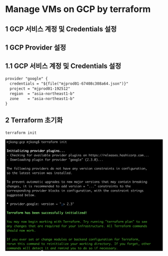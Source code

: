 # Manage VMs on GCP by terraform


## 1 GCP 서비스 계정 및 Credentials 설정


## 1 GCP Provider 설정

## 1.1 GCP 서비스 계정 및 Credentials 설정

~~~shell
provider "google" {
  credentials = "${file("mjprod01-67408c308a64.json")}"
  project = "mjprod01-192512"
  region  = "asia-northeast1-b"
  zone    = "asia-northeast1-b"
}
~~~

## 2 Terraform 초기화

~~~shell
terraform init
~~~

![Terrafom init](./images/terraform_init.png)